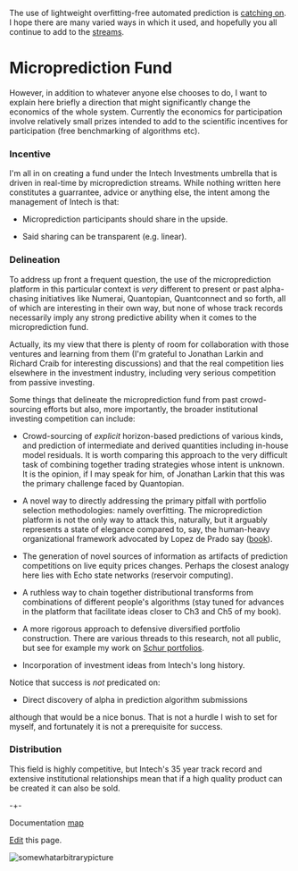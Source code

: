 The use of lightweight overfitting-free automated prediction is [catching on](https://www.linkedin.com/posts/thomashthoresen_datascience-microprediction-timeseriesforecasting-activity-6999971006274514944-lDID?utm_source=share&utm_medium=member_desktop). I hope there are many varied ways in which it used, and hopefully you all continue to add to the [streams](https://www.microprediction.org/browse_streams.html). 

# Microprediction Fund 

However, in addition to whatever
anyone else chooses to do, I want to explain here briefly a direction that might significantly change the economics of the whole system.  Currently the economics for participation involve relatively small prizes intended to add to the scientific incentives for participation (free benchmarking of algorithms etc). 

### Incentive

I'm all in on creating a fund under the Intech Investments umbrella that is driven in real-time by microprediction streams. While nothing written here constitutes a guarrantee, advice or anything else, the intent among the management of Intech is that:

 - Microprediction participants should share in the upside. 
 
 - Said sharing can be transparent (e.g. linear).   

### Delineation 

To address up front a frequent question, the use of the microprediction platform in this particular context is *very* different to present or past alpha-chasing initiatives like Numerai, Quantopian, Quantconnect and so forth, all of which are interesting in their own way, but none of whose track records necessarily imply any strong predictive ability when it comes to the microprediction fund. 

Actually, its my view that there is plenty of room for collaboration with those ventures and learning from them (I'm grateful to Jonathan Larkin and Richard Craib for interesting discussions) and that the real competition lies elsewhere in the investment industry, including very serious competition from passive investing. 

Some things that delineate the microprediction fund from past crowd-sourcing efforts but also, more importantly, the broader institutional investing competition can include:

   - Crowd-sourcing of *explicit* horizon-based predictions of various kinds, and prediction of intermediate and derived quantities including in-house model residuals. It is worth comparing this approach to the very difficult task of combining together trading strategies whose intent is unknown. It is the opinion, if I may speak for him, of Jonathan Larkin that this was the primary challenge faced by Quantopian.  

   - A novel way to directly addressing the primary pitfall with portfolio selection methodologies: namely overfitting. The microprediction platform is not the only way to attack this, naturally, but it arguably represents a state of elegance compared to, say, the human-heavy organizational framework advocated by Lopez de Prado say ([book](https://www.amazon.com/Advances-Financial-Machine-Learning-Marcos/dp/1119482089)).  
   
   - The generation of novel sources of information as artifacts of prediction competitions on live equity prices changes. Perhaps the closest analogy here lies with Echo state networks (reservoir computing). 
   
   - A ruthless way to chain together distributional transforms from combinations of different people's algorithms (stay tuned for advances in the platform that facilitate ideas closer to Ch3 and Ch5 of my book).  
  
   - A more rigorous approach to defensive diversified portfolio construction. There are various threads to this research, not all public, but see for example my work on [Schur portfolios](https://medium.com/geekculture/schur-complementary-portfolios-fix-hierarchical-risk-parity-28b0efa1f35f). 
      
   - Incorporation of investment ideas from Intech's long history. 


Notice that success is *not* predicated on: 

   - Direct discovery of alpha in prediction algorithm submissions

although that would be a nice bonus. That is not a hurdle I wish to set for myself, and fortunately it is not a prerequisite for success. 

### Distribution

This field is highly competitive, but Intech's 35 year track record and extensive institutional relationships mean that if a high quality product can be created it can also be sold.   






-+-

Documentation [map](https://microprediction.github.io/microprediction/map.html)

[Edit](https://github.com/microprediction/microprediction/blob/master/docs/publish.md) this page. 

![somewhatarbitrarypicture](/microprediction/assets/images/database.png)
